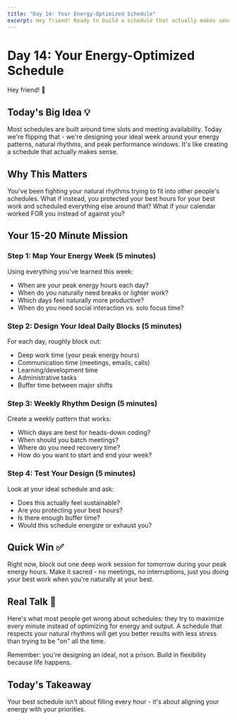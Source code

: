 ```yaml
---
title: "Day 14: Your Energy-Optimized Schedule"
excerpt: Hey friend! Ready to build a schedule that actually makes sense? Today we create your ideal week based on energy patterns, not arbitrary time blocks.
---
```


# Day 14: Your Energy-Optimized Schedule

Hey friend! 👋

## Today's Big Idea 💡

Most schedules are built around time slots and meeting availability. Today we're flipping that - we're designing your ideal week around your energy patterns, natural rhythms, and peak performance windows. It's like creating a schedule that actually makes sense.

## Why This Matters

You've been fighting your natural rhythms trying to fit into other people's schedules. What if instead, you protected your best hours for your best work and scheduled everything else around that? What if your calendar worked FOR you instead of against you?

## Your 15-20 Minute Mission

### Step 1: Map Your Energy Week (5 minutes)
Using everything you've learned this week:
- When are your peak energy hours each day?
- When do you naturally need breaks or lighter work?
- Which days feel naturally more productive?
- When do you need social interaction vs. solo focus time?

### Step 2: Design Your Ideal Daily Blocks (5 minutes)
For each day, roughly block out:
- Deep work time (your peak energy hours)
- Communication time (meetings, emails, calls)
- Learning/development time
- Administrative tasks
- Buffer time between major shifts

### Step 3: Weekly Rhythm Design (5 minutes)
Create a weekly pattern that works:
- Which days are best for heads-down coding?
- When should you batch meetings?
- Where do you need recovery time?
- How do you want to start and end your week?

### Step 4: Test Your Design (5 minutes)
Look at your ideal schedule and ask:
- Does this actually feel sustainable?
- Are you protecting your best hours?
- Is there enough buffer time?
- Would this schedule energize or exhaust you?

## Quick Win ✅

Right now, block out one deep work session for tomorrow during your peak energy hours. Make it sacred - no meetings, no interruptions, just you doing your best work when you're naturally at your best.

## Real Talk 💬

Here's what most people get wrong about schedules: they try to maximize every minute instead of optimizing for energy and output. A schedule that respects your natural rhythms will get you better results with less stress than trying to be "on" all the time.

Remember: you're designing an ideal, not a prison. Build in flexibility because life happens.

## Today's Takeaway

Your best schedule isn't about filling every hour - it's about aligning your energy with your priorities.